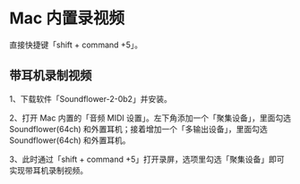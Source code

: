 # Mac 内置录视频

直接快捷键「shift + command +5」。

## 带耳机录制视频

1、下载软件「Soundflower-2-0b2」并安装。

2、打开 Mac 内置的「音频 MIDI 设置」。左下角添加一个「聚集设备」，里面勾选 Soundflower(64ch) 和外置耳机；接着增加一个「多输出设备」，里面勾选 Soundflower(64ch) 和外置耳机。

3、此时通过「shift + command +5」打开录屏，选项里勾选「聚集设备」即可实现带耳机录制视频。